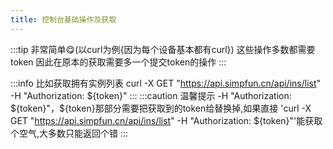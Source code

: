 ```yaml
---
title: 控制台基础操作及获取
---
```

:::tip
非常简单😋(以curl为例{因为每个设备基本都有curl})
这些操作多数都需要token
因此在原本的获取需要多一个提交token的操作
:::

:::info
比如获取拥有实例列表
curl -X GET "https://api.simpfun.cn/api/ins/list" -H "Authorization: ${token}"
:::
:::caution 温馨提示
-H "Authorization: ${token}"，${token}那部分需要把获取到的token给替换掉,如果直接
'curl -X GET "https://api.simpfun.cn/api/ins/list" -H "Authorization: ${token}"'能获取个空气,大多数只能返回个错
:::
